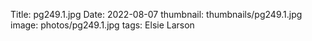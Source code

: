 Title: pg249.1.jpg
Date: 2022-08-07
thumbnail: thumbnails/pg249.1.jpg
image: photos/pg249.1.jpg
tags: Elsie Larson
